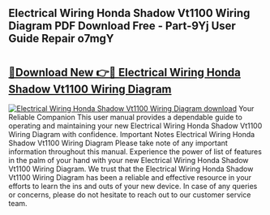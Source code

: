 ## Electrical Wiring Honda Shadow Vt1100 Wiring Diagram PDF Download Free - Part-9Yj User Guide Repair o7mgY

# <h2><a href="http://dfua348.blite.top/?on=Electrical+Wiring+Honda+Shadow+Vt1100+Wiring+Diagram">🔗Download New 👉🔴 Electrical Wiring Honda Shadow Vt1100 Wiring Diagram</a></h2>

[![Electrical Wiring Honda Shadow Vt1100 Wiring Diagram download](https://i.imgur.com/lujVjoI.png)](http://dfua348.blite.top/?on=Electrical+Wiring+Honda+Shadow+Vt1100+Wiring+Diagram)
Your Reliable Companion This user manual provides a dependable guide to operating and maintaining your new Electrical Wiring Honda Shadow Vt1100 Wiring Diagram with confidence. Important Notes Electrical Wiring Honda Shadow Vt1100 Wiring Diagram Please take note of any important information throughout this manual. Experience the power of list of features in the palm of your hand with your new Electrical Wiring Honda Shadow Vt1100 Wiring Diagram. We trust that the Electrical Wiring Honda Shadow Vt1100 Wiring Diagram has been a reliable and effective resource in your efforts to learn the ins and outs of your new device. In case of any queries or concerns, please do not hesitate to reach out to our customer service team.
